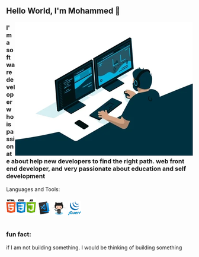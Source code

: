 <!--
**mohammedsaid21/mohammedsaid21** is a ✨ _special_ ✨ repository because its `README.md` (this file) appears on your GitHub profile.

Here are some ideas to get you started:
- 🔭 I’m currently working on ...
- 🌱 I’m currently learning ...
- 👯 I’m looking to collaborate on ...
- 🤔 I’m looking for help with ...
- 💬 Ask me about ...
- 📫 How to reach me: ...
- 😄 Pronouns: ...
- ⚡ Fun fact: ...
-->


<h2>Hello World, I'm Mohammed 👋</h2>
<img align="right" src="image/giphy.webp">
<h3>
 
 I'm a software developer who is passionate about help new developers to find the right path.
 web front end developer, and very passionate about education and self development


</h3>

Languages and Tools:
<div>
<img src="image/logo.png" width="80px" margin-bottom = "20px"> 
<img src="image/pngegg.png" width="34px" height="38px">
<img src="image/Octocat.png" width="41px">
<img src="image/PngIte1.png" width="35px">
</div>

<a href="https://status.nmoo.dev/now-playing">
  <img href="https://status.nmoo.dev/now-playing">
</a>
<div>
<h3 font-weight:"bolder">fun fact:</h3> 
<span>if I am not building something.
I would be thinking of building something</span>
 </div>
 
 
